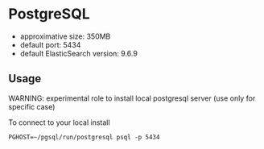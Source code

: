 # PostgreSQL

* approximative size: 350MB
* default port: 5434
* default ElasticSearch version: 9.6.9

## Usage

WARNING: experimental role to install local postgresql server (use only for specific case)

To connect to your local install
```
PGHOST=~/pgsql/run/postgresql psql -p 5434
```
